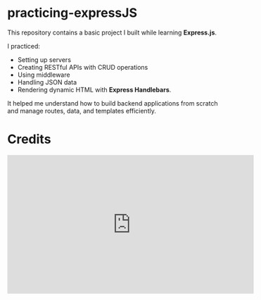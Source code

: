 # practicing-expressJS

This repository contains a basic project I built while learning **Express.js**.

I practiced:

- Setting up servers
- Creating RESTful APIs with CRUD operations
- Using middleware
- Handling JSON data
- Rendering dynamic HTML with **Express Handlebars**.

It helped me understand how to build backend applications from scratch and manage routes, data, and templates efficiently.


# Credits

<iframe width="560" height="315" src="https://www.youtube.com/embed/L72fhGm1tfE?si=dKOGSYLU4qkix5GF" title="YouTube video player" frameborder="0" allow="accelerometer; autoplay; clipboard-write; encrypted-media; gyroscope; picture-in-picture; web-share" referrerpolicy="strict-origin-when-cross-origin" allowfullscreen></iframe>
